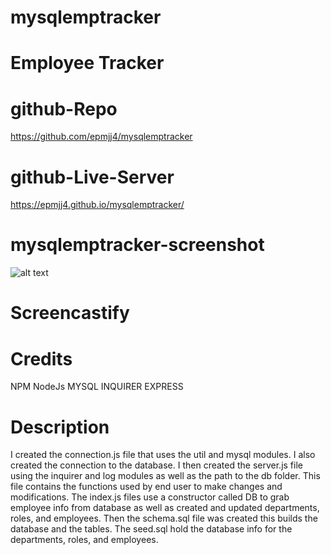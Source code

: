 # mysqlemptracker

# Employee Tracker

# github-Repo

https://github.com/epmjj4/mysqlemptracker

# github-Live-Server

https://epmjj4.github.io/mysqlemptracker/

# mysqlemptracker-screenshot

![alt text]("emptracker")

# Screencastify



# Credits
 NPM
 NodeJs
 MYSQL
 INQUIRER
 EXPRESS

# Description
I created the connection.js file that uses the util and mysql modules. I also created the connection to the database. I then created the server.js file using the inquirer and log modules as well as the path to the db folder. This file contains the functions used by end user to make changes and modifications. The index.js files use a constructor called DB to grab employee info from database as well as created and updated departments, roles, and employees. Then the schema.sql file was created this builds the database and the tables. The seed.sql hold the database info for the departments, roles, and employees. 

